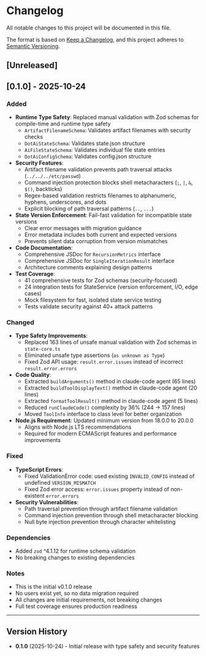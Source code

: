 # Changelog

All notable changes to this project will be documented in this file.

The format is based on [Keep a Changelog](https://keepachangelog.com/en/1.0.0/),
and this project adheres to [Semantic Versioning](https://semver.org/spec/v2.0.0.html).

## [Unreleased]

## [0.1.0] - 2025-10-24

### Added

- **Runtime Type Safety**: Replaced manual validation with Zod schemas for compile-time and runtime type safety
  - `ArtifactFilenameSchema`: Validates artifact filenames with security checks
  - `DotAiStateSchema`: Validates state.json structure
  - `AiFileStateSchema`: Validates individual file state entries
  - `DotAiConfigSchema`: Validates config.json structure
- **Security Features**:
  - Artifact filename validation prevents path traversal attacks (`../../../etc/passwd`)
  - Command injection protection blocks shell metacharacters (`;`, `|`, `&`, `$()`, backticks)
  - Regex-based validation restricts filenames to alphanumeric, hyphens, underscores, and dots
  - Explicit blocking of path traversal patterns (`..`, `...`)
- **State Version Enforcement**: Fail-fast validation for incompatible state versions
  - Clear error messages with migration guidance
  - Error metadata includes both current and expected versions
  - Prevents silent data corruption from version mismatches
- **Code Documentation**:
  - Comprehensive JSDoc for `RecursionMetrics` interface
  - Comprehensive JSDoc for `SingleIterationResult` interface
  - Architecture comments explaining design patterns
- **Test Coverage**:
  - 41 comprehensive tests for Zod schemas (security-focused)
  - 24 integration tests for StateService (version enforcement, I/O, edge cases)
  - Mock filesystem for fast, isolated state service testing
  - Tests validate security against 40+ attack patterns

### Changed

- **Type Safety Improvements**:
  - Replaced 163 lines of unsafe manual validation with Zod schemas in `state-core.ts`
  - Eliminated unsafe type assertions (`as unknown as Type`)
  - Fixed Zod API usage: `result.error.issues` instead of incorrect `result.error.errors`
- **Code Quality**:
  - Extracted `buildArguments()` method in claude-code agent (65 lines)
  - Extracted `buildToolDisplayText()` method in claude-code agent (20 lines)
  - Extracted `formatToolResult()` method in claude-code agent (5 lines)
  - Reduced `runClaudeCode()` complexity by 36% (244 → 157 lines)
  - Moved `ToolInfo` interface to class level for better organization
- **Node.js Requirement**: Updated minimum version from 18.0.0 to 20.0.0
  - Aligns with Node.js LTS recommendations
  - Required for modern ECMAScript features and performance improvements

### Fixed

- **TypeScript Errors**:
  - Fixed ValidationError code: used existing `INVALID_CONFIG` instead of undefined `VERSION_MISMATCH`
  - Fixed Zod error access: `error.issues` property instead of non-existent `error.errors`
- **Security Vulnerabilities**:
  - Path traversal prevention through artifact filename validation
  - Command injection prevention through shell metacharacter blocking
  - Null byte injection prevention through character whitelisting

### Dependencies

- Added `zod` ^4.1.12 for runtime schema validation
- No breaking changes to existing dependencies

### Notes

- This is the initial v0.1.0 release
- No users exist yet, so no data migration required
- All changes are initial requirements, not breaking changes
- Full test coverage ensures production readiness

---

## Version History

- **0.1.0** (2025-10-24) - Initial release with type safety and security features
